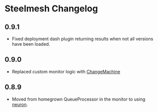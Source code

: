 # Steelmesh Changelog

## 0.9.1

- Fixed deployment dash plugin returning results when not all versions have been loaded.

## 0.9.0

- Replaced custom monitor logic with [ChangeMachine]()

## 0.8.9

- Moved from homegrown QueueProcessor in the monitor to using [neuron](https://github.com/flatiron/neuron).